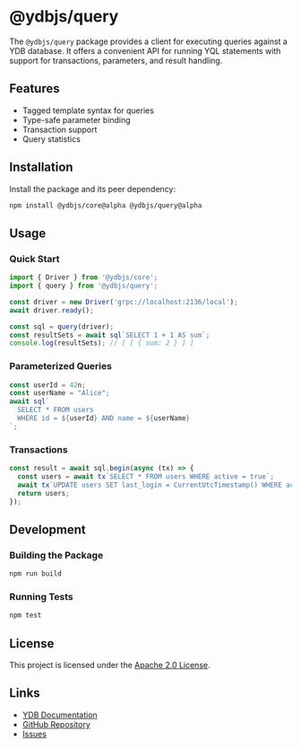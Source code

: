 # @ydbjs/query

The `@ydbjs/query` package provides a client for executing queries against a YDB database. It offers a convenient API for running YQL statements with support for transactions, parameters, and result handling.

## Features

- Tagged template syntax for queries
- Type-safe parameter binding
- Transaction support
- Query statistics

## Installation

Install the package and its peer dependency:

```sh
npm install @ydbjs/core@alpha @ydbjs/query@alpha
```

## Usage

### Quick Start

```ts
import { Driver } from '@ydbjs/core';
import { query } from '@ydbjs/query';

const driver = new Driver('grpc://localhost:2136/local');
await driver.ready();

const sql = query(driver);
const resultSets = await sql`SELECT 1 + 1 AS sum`;
console.log(resultSets); // [ [ { sum: 2 } ] ]
```

### Parameterized Queries

```ts
const userId = 42n;
const userName = "Alice";
await sql`
  SELECT * FROM users
  WHERE id = ${userId} AND name = ${userName}
`;
```

### Transactions

```ts
const result = await sql.begin(async (tx) => {
  const users = await tx`SELECT * FROM users WHERE active = true`;
  await tx`UPDATE users SET last_login = CurrentUtcTimestamp() WHERE active = true`;
  return users;
});
```

## Development

### Building the Package

```sh
npm run build
```

### Running Tests

```sh
npm test
```

## License

This project is licensed under the [Apache 2.0 License](../../LICENSE).

## Links

- [YDB Documentation](https://ydb.tech)
- [GitHub Repository](https://github.com/ydb-platform/ydb-js-sdk)
- [Issues](https://github.com/ydb-platform/ydb-js-sdk/issues)
